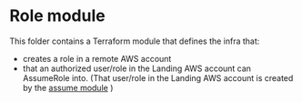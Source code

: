# Role module

This folder contains a Terraform module that defines the infra that:

* creates a role in a remote AWS account
* that an authorized user/role in the Landing AWS account can AssumeRole into. (That user/role in the Landing AWS account is created by the [assume module](../assume) )
